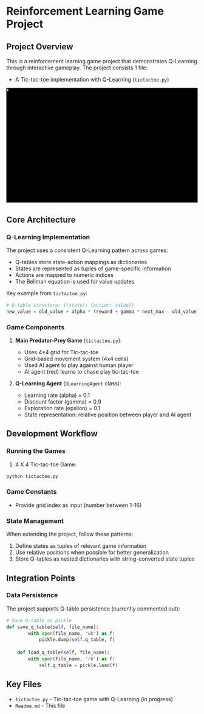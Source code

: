 # Reinforcement  Learning Game Project

## Project Overview
This is a reinforcement learning game project that demonstrates Q-Learning through interactive gameplay. The project consists 1 file:
- A Tic-tac-toe implementation with Q-Learning (`tictactoe.py`)

![Tic Tac Toe Game](game.gif)

## Core Architecture

### Q-Learning Implementation
The project uses a consistent Q-Learning pattern across games:
- Q-tables store state-action mappings as dictionaries
- States are represented as tuples of game-specific information
- Actions are mapped to numeric indices
- The Bellman equation is used for value updates

Key example from `tictactoe.py`:
```python
# Q-table structure: {(state): {action: value}}
new_value = old_value + alpha * (reward + gamma * next_max - old_value)
```

### Game Components
1. **Main Predator-Prey Game** (`tictactoe.py`):
   - Uses 4*4 grid for Tic-tac-toe
   - Grid-based movement system (4x4 cells)
   - Used AI agent to play against human player
   - AI agent (red) learns to chase play tic-tac-toe

2. **Q-Learning Agent** (`QLearningAgent` class):
   - Learning rate (alpha) = 0.1
   - Discount factor (gamma) = 0.9
   - Exploration rate (epsilon) = 0.1
   - State representation: relative position between player and AI agent

## Development Workflow

### Running the Games
1. 4 X 4 Tic-tac-toe Game:
```bash
python tictactoe.py
```

### Game Constants
- Provide grid index as input (number between 1-16)


### State Management
When extending the project, follow these patterns:
1. Define states as tuples of relevant game information
2. Use relative positions when possible for better generalization
3. Store Q-tables as nested dictionaries with string-converted state tuples

## Integration Points



### Data Persistence
The project supports Q-table persistence (currently commented out):
```python
# Save Q-table as pickle
def save_q_table(self, file_name):
        with open(file_name, 'wb') as f:
            pickle.dump(self.q_table, f)

    def load_q_table(self, file_name):
        with open(file_name, 'rb') as f:
            self.q_table = pickle.load(f)
```



## Key Files
- `tictactoe.py` - Tic-tac-toe game with Q-Learning (in progress)
- `Readme.md` - This file
